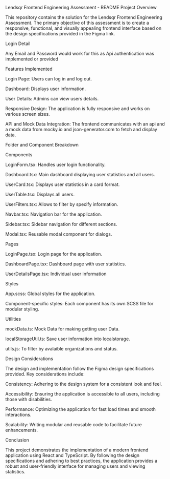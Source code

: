 Lendsqr Frontend Engineering Assessment - README Project Overview

This repository contains the solution for the Lendsqr Frontend Engineering Assessment. The primary objective of this assessment is to create a responsive, functional, and visually appealing frontend interface based on the design specifications provided in the Figma link.

Login Detail

Any Email and Password would work for this as Api authentication was implemented or provided

Features Implemented

Login Page: Users can log in and log out.

Dashboard: Displays user information.

User Details: Admins can view users details.

Responsive Design: The application is fully responsive and works on various screen sizes.

API and Mock Data Integration: The frontend communicates with an api and a mock data from mocky.io and json-generator.com to fetch and display data.

Folder and Component Breakdown

Components

LoginForm.tsx: Handles user login functionality.

Dashboard.tsx: Main dashboard displaying user statistics and all users.

UserCard.tsx: Displays user statistics in a card format.

UserTable.tsx: Displays all users.

UserFilters.tsx: Allows to filter by specify information.

Navbar.tsx: Navigation bar for the application.

Sidebar.tsx: Sidebar navigation for different sections.

Modal.tsx: Reusable modal component for dialogs.

Pages

LoginPage.tsx: Login page for the application.

DashboardPage.tsx: Dashboard page with user statistics.

UserDetailsPage.tsx: Individual user information

Styles

App.scss: Global styles for the application.

Component-specific styles: Each component has its own SCSS file for modular styling.

Utilities

mockData.ts: Mock Data for making getting user Data.

localStorageUtil.ts: Save user information into localstorage.

utils.js: To filter by avalaible organizations and status.

Design Considerations

The design and implementation follow the Figma design specifications provided. Key considerations include:

Consistency: Adhering to the design system for a consistent look and feel.

Accessibility: Ensuring the application is accessible to all users, including those with disabilities.

Performance: Optimizing the application for fast load times and smooth interactions.

Scalability: Writing modular and reusable code to facilitate future enhancements.

Conclusion

This project demonstrates the implementation of a modern frontend application using React and TypeScript. By following the design specifications and adhering to best practices, the application provides a robust and user-friendly interface for managing users and viewing statistics.
